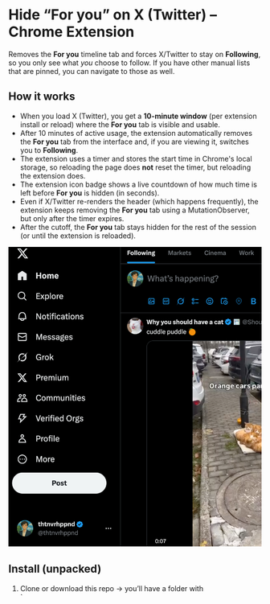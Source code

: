 # Hide “For you” on X (Twitter) – Chrome Extension

Removes the **For you** timeline tab and forces X/Twitter to stay on **Following**, so you only see what *you* choose to follow. If you have other manual lists that are pinned, you can navigate to those as well.

## How it works

- When you load X (Twitter), you get a **10-minute window** (per extension install or reload) where the **For you** tab is visible and usable.
- After 10 minutes of active usage, the extension automatically removes the **For you** tab from the interface and, if you are viewing it, switches you to **Following**.
- The extension uses a timer and stores the start time in Chrome's local storage, so reloading the page does **not** reset the timer, but reloading the extension does.
- The extension icon badge shows a live countdown of how much time is left before **For you** is hidden (in seconds).
- Even if X/Twitter re-renders the header (which happens frequently), the extension keeps removing the **For you** tab using a MutationObserver, but only after the timer expires.
- After the cutoff, the **For you** tab stays hidden for the rest of the session (or until the extension is reloaded).

![Hide For You Extension](hide-for-you.png)

## Install (unpacked)

1. Clone or download this repo → you’ll have a folder with  
   `